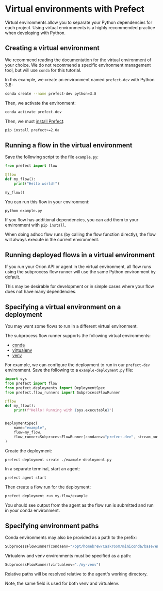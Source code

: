 
# Virtual environments with Prefect

Virtual environments allow you to separate your Python dependencies for each project. Using virtual environments is a highly recommended practice when developing with Python.

## Creating a virtual environment

We recommend reading the documentation for the virtual environment of your choice. We do not recommend a specific environment management tool, but will use `conda` for this tutorial.

In this example, we create an environment named `prefect-dev` with Python 3.8:

```bash
conda create --name prefect-dev python=3.8   
```

Then, we activate the environment:

```bash
conda activate prefect-dev
```

Then, we must [install Prefect](/getting-started/installation.md):
```bash
pip install prefect>=2.0a
```

## Running a flow in the virtual environment

Save the following script to the file `example.py`:

```python
from prefect import flow

@flow
def my_flow():
    print("Hello world!")

my_flow()
```

You can run this flow in your environment:

```bash
python example.py
```

If you flow has additional dependencies, you can add them to your environment with `pip install`.

When doing adhoc flow runs (by calling the flow function directly), the flow will always execute in the current environment.

## Running deployed flows in a virtual environment

If you run your Orion API or agent in the virtual environment, all flow runs using the subprocess flow runner will use the same Python environment by default.

This may be desirable for development or in simple cases where your flow does not have many dependencies.

## Specifying a virtual environment on a deployment

You may want some flows to run in a different virtual environment.

The subprocess flow runner supports the following virtual environments:

- [conda](https://docs.conda.io/projects/conda/en/latest/user-guide/tasks/manage-environments.html)
- [virtualenv](https://virtualenv.pypa.io/en/latest/)
- [venv](https://docs.python.org/3/library/venv.html)


For example, we can configure the deployment to run in our `prefect-dev` environment. Save the following to a `example-deployment.py` file:

```python
import sys
from prefect import flow
from prefect.deployments import DeploymentSpec
from prefect.flow_runners import SubprocessFlowRunner

@flow
def my_flow():
    print(f"Hello! Running with {sys.executable}")


DeploymentSpec(
    name="example",
    flow=my_flow,
    flow_runner=SubprocessFlowRunner(condaenv="prefect-dev", stream_output=True)
)
```

Create the deployment:

```bash
prefect deployment create ./example-deployment.py
```

In a separate terminal, start an agent:

```bash
prefect agent start
```

Then create a flow run for the deployment:

```bash
prefect deployment run my-flow/example
```

You should see output from the agent as the flow run is submitted and run in your conda environment.

## Specifying environment paths

Conda environments may also be provided as a path to the prefix:

```python
SubprocessFlowRunner(condaenv="/opt/homebrew/Caskroom/miniconda/base/envs/prefect-dev")
```

Virtualenv and venv environments must be specified as a path:

```python
SubprocessFlowRunner(virtualenv="./my-venv")
```

Relative paths will be resolved relative to the agent's working directory.

Note, the same field is used for both venv and virtualenv.
